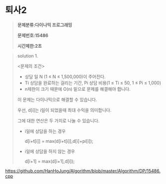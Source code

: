 # 퇴사2

> **문제분류:다이나믹 프로그래밍**
>
> **문제번호:15486**
>
> **시간제한:2초**

> solution 1.
>
> 
>
> <문제의 조건>
>
> - 상담 일 N (1 ≤ N ≤ 1,500,000)이 주어진다.
> - Ti 상담을 완료하는 걸리는 기간, Pi 상담 비용(1 ≤ Ti ≤ 50, 1 ≤ Pi ≤ 1,000)
> - n제한이 크기 때문에 O(n) 밑으로 문제를 해결해야 합니다.
>
> 이 문제는 다이나믹으로 해결할 수 있습니다. 
>
> 우선, d[i]는 i일이 되었을때 최대 수익을 의미합니다.
>
> 그에 대한 연산은 두 가지로 나눌 수 있습니다.
>
> - i일에 상담을 하는 경우
>
>   d[i+t[i]] = max(d[i+t[i]],d[i]+pi[i]);
>
> - i일에 상담을 하지 않는 경우
>
>   d[i+1] = max(d[i+1],d[i]);

https://github.com/HanHoJung/Algorithm/blob/master/Algorithm/DP/15486.cpp







